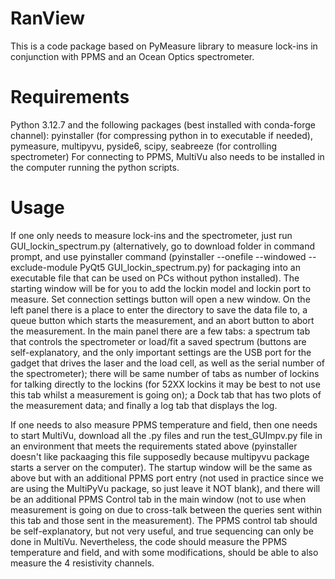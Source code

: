 # RanView
This is a code package based on PyMeasure library to measure lock-ins in conjunction with PPMS and an Ocean Optics spectrometer. 

# Requirements
Python 3.12.7 and the following packages (best installed with conda-forge channel): pyinstaller (for compressing python in to executable if needed), pymeasure, multipyvu, pyside6, scipy, seabreeze (for controlling spectrometer)
For connecting to PPMS, MultiVu also needs to be installed in the computer running the python scripts.

# Usage
If one only needs to measure lock-ins and the spectrometer, just run GUI_lockin_spectrum.py (alternatively, go to download folder in command prompt, and use pyinstaller command (pyinstaller --onefile --windowed --exclude-module PyQt5 GUI_lockin_spectrum.py) for packaging into an executable file that can be used on PCs without python installed). The starting window will be for you to add the lockin model and lockin port to measure. Set connection settings button will open a new window. On the left panel there is a place to enter the directory to save the data file to, a queue button which starts the measurement, and an abort button to abort the measurement. In the main panel there are a few tabs: a spectrum tab that controls the spectrometer or load/fit a saved spectrum (buttons are self-explanatory, and the only important settings are the USB port for the gadget that drives the laser and the load cell, as well as the serial number of the spectrometer); there will be same number of tabs as number of lockins for talking directly to the lockins (for 52XX lockins it may be best to not use this tab whilst a measurement is going on); a Dock tab that has two plots of the measurement data; and finally a log tab that displays the log.

If one needs to also measure PPMS temperature and field, then one needs to start MultiVu, download all the .py files and run the test_GUImpv.py file in an environment that meets the requirements stated above (pyinstaller doesn't like packaaging this file supposedly because multipyvu package starts a server on the computer). The startup window will be the same as above but with an additional PPMS port entry (not used in practice since we are using the MultiPyVu package, so just leave it NOT blank), and there will be an additional PPMS Control tab in the main window (not to use when measurement is going on due to cross-talk between the queries sent within this tab and those sent in the measurement). The PPMS control tab should be self-explanatory, but not very useful, and true sequencing can only be done in MultiVu. Nevertheless, the code should measure the PPMS temperature and field, and with some modifications, should be able to also measure the 4 resistivity channels.
